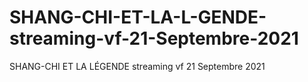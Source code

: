 # SHANG-CHI-ET-LA-L-GENDE-streaming-vf-21-Septembre-2021
SHANG-CHI ET LA LÉGENDE streaming vf 21 Septembre 2021

